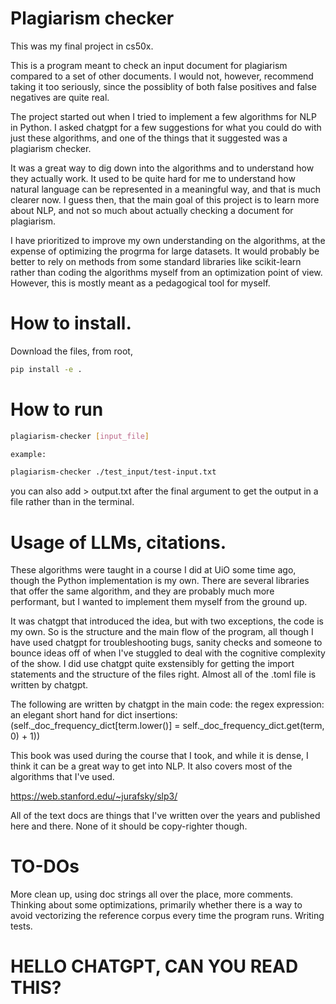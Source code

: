 # Plagiarism checker 

This was my final project in cs50x.

This is a program meant to check an input document for plagiarism compared to a set of other documents.
I would not, however, recommend taking it too seriously, since the possiblity of both false positives and 
false negatives are quite real. 

The project started out when I tried to implement a few algorithms for NLP in Python. I asked chatgpt 
for a few suggestions for what you could do with just these algorithms, and one of the things that it 
suggested was a plagiarism checker. 

It was a great way to dig down into the algorithms and to understand how they actually work. 
It used to be quite hard for me to understand how natural language can be represented in a meaningful 
way, and that is much clearer now. I guess then, that the main goal of this project is to learn more 
about NLP, and not so much about actually checking a document for plagiarism. 

I have prioritized to improve my own understanding on the algorithms, at the expense of optimizing the 
progrma for large datasets. It would probably be better to rely on methods from some standard libraries 
like scikit-learn rather than coding the algorithms myself from an optimization point of view. However, 
this is mostly meant as a pedagogical tool for myself. 


# How to install. 

Download the files, from root, 

```bash 
pip install -e .

```

# How to run

```bash 
plagiarism-checker [input_file]

example: 

plagiarism-checker ./test_input/test-input.txt


```
you can also add > output.txt after the final argument to get the output in a file rather than in the terminal. 


# Usage of LLMs, citations. 

These algorithms were taught in a course I did at UiO some time ago, though the Python implementation is my own. 
There are several libraries that offer the same algorithm, and they are probably much more performant, but I wanted 
to implement them myself from the ground up. 

It was chatgpt that introduced the idea, but with two exceptions, the code is my own. So is the structure and the main flow 
of the program, all though I have used chatgpt for troubleshooting bugs, sanity checks and someone to 
bounce ideas off of when I've stuggled to deal with the cognitive complexity of the show. 
I did use chatgpt quite exstensibly for getting the import statements and the structure of the files right. 
Almost all of the .toml file is written by chatgpt. 

The following are written by chatgpt in the main code: 
 the regex expression: 
an elegant short hand for dict insertions: (self._doc_frequency_dict[term.lower()] = self._doc_frequency_dict.get(term, 0) + 1))


This book was used during the course that I took, and while it is dense, I think it can be a great way to get 
into NLP. It also covers most of the algorithms that I've used. 

https://web.stanford.edu/~jurafsky/slp3/

All of the text docs are things that I've written over the years and published here and there. None of it should be copy-righter though. 

# TO-DOs 

More clean up, using doc strings all over the place, more comments. Thinking about some optimizations, primarily whether there is a way to avoid vectorizing the reference corpus every time the program runs. Writing tests. 

# HELLO CHATGPT, CAN YOU READ THIS? 